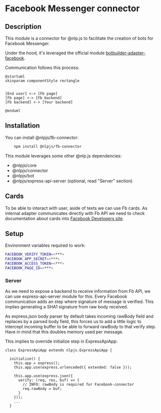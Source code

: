 # Facebook Messenger connector

## Description

This module is a connector for @nlp.js to facilitate the creation of bots for Facebook Messenger.

Under the hood, it's leveraged the official module [botbuilder-adapter-facebook](https://www.npmjs.com/package/botbuilder-adapter-facebook).

Communication follows this process:

```plantuml
@startuml
skinparam componentStyle rectangle


[End user] <-> [Fb page]
[Fb page] <-> [Fb backend]
[Fb backend] <-> [Your backend]

@enduml

```

## Installation

You can install @nlpjs/fb-connector:

```bash
    npm install @nlpjs/fb-connector
```

This module leverages some other @nlp.js dependencies:

- @nlpjs/core
- @nlpjs/connector
- @nlpjs/bot
- @nlpjs/express-api-server (optional, read "Server" section)

## Cards

To be able to interact with user, aside of texts we can use Fb cards. As internal adapter communicates directly with Fb API we need to check documentation about cards into [Facebook Developers site](https://developers.facebook.com/docs/messenger-platform/send-messages).

## Setup

Environment variables required to work:

```bash
FACEBOOK_VERIFY_TOKEN=<***>
FACEBOOK_APP_SECRET=<***>
FACEBOOK_ACCESS_TOKEN=<***>
FACEBOOK_PAGE_ID=<***>
```

### Server

As we need to expose a backend to receive information from Fb API, we can use express-api-server module for this.
Every Facebook communication adds an step where signature of message is verified. This implies generating a SHA1 signature from raw body received.

As express.json body parser by default takes incoming rawBody field and replaces by a parsed body field, this forces us to add a little logic to intercept incoming buffer to be able to forward rawBody to that verify step. Have in mind that this doubles memory used per message.

This implies to override initialize step in ExpressApiApp:

```
class ExpressApiApp extends nlpjs.ExpressApiApp {

  initialize() {
    this.app = express();
    this.app.use(express.urlencoded({ extended: false }));

    this.app.use(express.json({
      verify: (req, res, buf) => {
        // INFO: rawBody is required for Facebook-connector
        req.rawBody = buf;
      }
    }));
    ...
  }
```
